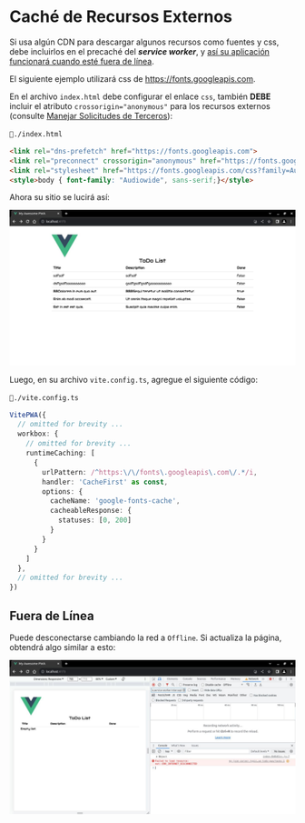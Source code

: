 # Caché de Recursos Externos

Si usa algún CDN para descargar algunos recursos como fuentes y css, debe incluirlos en el precaché del **_service worker_**, y [así su aplicación funcionará cuando esté fuera de línea](https://vite-pwa-org.netlify.app/workbox/generate-sw.html#cache-external-resources).

El siguiente ejemplo utilizará css de https://fonts.googleapis.com.

En el archivo `index.html` debe configurar el enlace `css`, también **DEBE** incluir el atributo `crossorigin="anonymous"` para los recursos externos (consulte [Manejar Solicitudes de Terceros](https://developer.chrome.com/docs/workbox/caching-resources-during-runtime/#cross-origin-considerations)):

`📃./index.html`
```html
<link rel="dns-prefetch" href="https://fonts.googleapis.com">
<link rel="preconnect" crossorigin="anonymous" href="https://fonts.googleapis.com">
<link rel="stylesheet" href="https://fonts.googleapis.com/css?family=Audiowide">
<style>body { font-family: "Audiowide", sans-serif;}</style>
```

Ahora su sitio se lucirá así:

![cache-external-resources](./img/cache-external-resources-00.jpg)

Luego, en su archivo `vite.config.ts`, agregue el siguiente código:

`📃./vite.config.ts`

```ts
VitePWA({
  // omitted for brevity ...
  workbox: {
    // omitted for brevity ...
    runtimeCaching: [
      {
        urlPattern: /^https:\/\/fonts\.googleapis\.com\/.*/i,
        handler: 'CacheFirst' as const,
        options: {
          cacheName: 'google-fonts-cache',
          cacheableResponse: {
            statuses: [0, 200]
          }
        }
      }
    ]
  },
  // omitted for brevity ...
})
```

## Fuera de Línea 

Puede desconectarse cambiando la red a `Offline`. Si actualiza la página, obtendrá algo similar a esto:

![cache-external-resources](./img/cache-external-resources-01.jpg)
